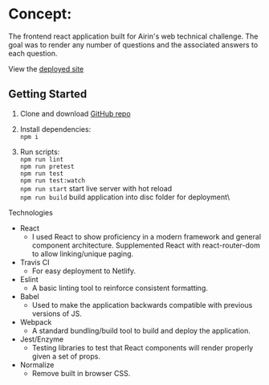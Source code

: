 # Concept:

The frontend react application built for Airin's web technical challenge. The goal was to render any number of questions and the associated answers to each question.

View the [deployed site](https://musing-bhaskara-1c426e.netlify.com/)




## Getting Started

1. Clone and download [GitHub repo](https://github.com/Zilula/airinTechChallenge-react)
1. Install dependencies:\
   `npm i`

1. Run scripts:\
   `npm run lint`\
   `npm run pretest`\
   `npm run test`\
   `npm run test:watch`\
   `npm run start` start live server with hot reload\
   `npm run build` build application into disc folder for deployment\


Technologies 

 - React
 	- I used React to show proficiency in a modern framework and general component architecture. Supplemented React with react-router-dom to allow linking/unique paging. 
 -	Travis CI
	- For easy deployment to Netlify.
 -	Eslint
	 -	A basic linting tool to reinforce consistent formatting.
 -	Babel
	 -	Used to make the application backwards compatible with previous versions of JS. 
 -	Webpack
	 -	A standard bundling/build tool to build and deploy the application.
 -	Jest/Enzyme
	 -	Testing libraries to test that React components will render properly given a set of props. 
 -	Normalize
	 -	Remove built in browser CSS. 
